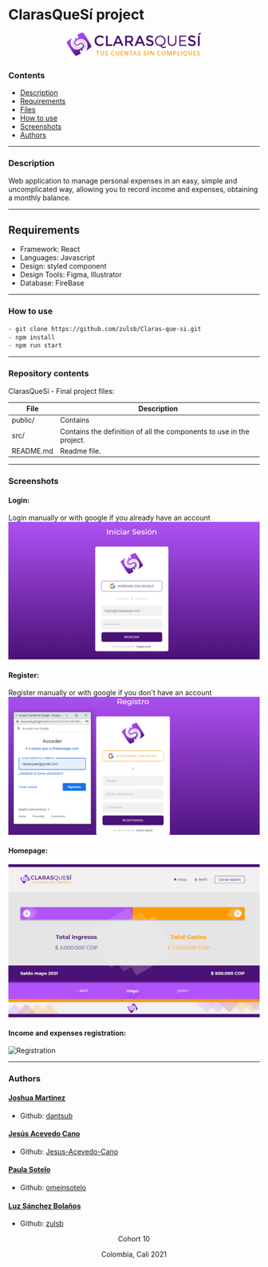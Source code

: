 # ClarasQueSí project
<div align= center><img src='src/components/Assets/Images/logo.png'></div>

### Contents

* [Description](https://github.com/zulsb/Homecooker#description)
* [Requirements](https://github.com/zulsb/Homecooker#requirements)
* [Files](https://github.com/zulsb/Homecooker#repository-contents)
* [How to use](https://github.com/zulsb/Homecooker#how-to-use)
* [Screenshots](https://github.com/zulsb/Homecooker#screenshots)
* [Authors](https://github.com/zulsb/Homecooker#authors)
---

### Description
Web application to manage personal expenses in an easy, simple and uncomplicated way, allowing you to record income and expenses, obtaining a monthly balance.

---

## Requirements
* Framework: React
* Languages: Javascript 
* Design: styled component  
* Design Tools: Figma, Illustrator
* Database: FireBase 

---

### How to use

```bash
- git clone https://github.com/zulsb/Claras-que-si.git
- npm install
- npm run start
```
 
---

### Repository contents
ClarasQueSí - Final project files:

|   **File**   |   **Description**   |
| -------------- | --------------------- |
|public/ | Contains  |
|src/ | Contains the definition of all the components to use in the project. |
|README.md | Readme file. |

---

### Screenshots

#### Login:
Login manually or with google if you already have an account
![Login](./src/components/Assets/Images/login.png)

#### Register:
Register manually or with google if you don't have an account
![Register](./src/components/Assets/Images/register.png)

#### Homepage:
![Homepage](./src/components/Assets/Images/home.png)

#### Income and expenses registration:
![Registration]()

---
### Authors

#### [Joshua Martinez](https://linkedin.com/in/joshuamartinez)
- Github: [dantsub](https://github.com/dantsub)

#### [Jesús Acevedo Cano](https://linkedin.com/in/jesus-acevedo-cano)
- Github: [Jesus-Acevedo-Cano](https://github.com/Jesus-Acevedo-Cano)

#### [Paula Sotelo](https://linkedin.com/in/paula-sotelo-ba-733a70)
- Github: [omeinsotelo](https://github.com/omeinsotelo)

#### [Luz Sánchez Bolaños](https://linkedin.com/in/luzsanchezb)
- Github: [zulsb](https://github.com/zulsb)

<p align= center>Cohort 10
<p align= center>Colombia, Cali 2021
